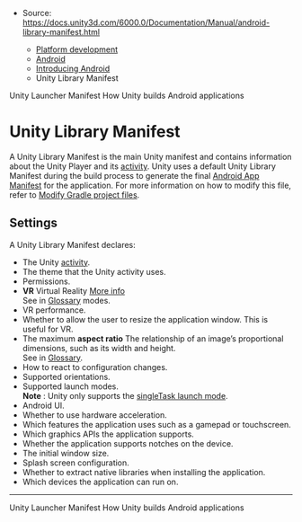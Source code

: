 * Source: https://docs.unity3d.com/6000.0/Documentation/Manual/android-library-manifest.html

  * [Platform development ](https://docs.unity3d.com/6000.0/Documentation/Manual/PlatformSpecific.html)
  * [Android](https://docs.unity3d.com/6000.0/Documentation/Manual/android.html)
  * [Introducing Android](https://docs.unity3d.com/6000.0/Documentation/Manual/android-introducing.html)
  * Unity Library Manifest


[](https://docs.unity3d.com/6000.0/Documentation/Manual/android-launcher-manifest.html)
Unity Launcher Manifest
[](https://docs.unity3d.com/6000.0/Documentation/Manual/how-unity-builds-android-applications.html)
How Unity builds Android applications
# Unity Library Manifest
A Unity Library Manifest is the main Unity manifest and contains information about the Unity Player and its [activity](https://developer.android.com/guide/components/activities/intro-activities). Unity uses a default Unity Library Manifest during the build process to generate the final [Android App Manifest](https://docs.unity3d.com/6000.0/Documentation/Manual/android-manifest.html) for the application. For more information on how to modify this file, refer to [Modify Gradle project files](https://docs.unity3d.com/6000.0/Documentation/Manual/android-modify-gradle-project-files.html).
## Settings
A Unity Library Manifest declares:
  * The Unity [activity](https://developer.android.com/guide/components/activities/intro-activities).
  * The theme that the Unity activity uses.
  * Permissions.
  * **VR** Virtual Reality [More info](https://docs.unity3d.com/6000.0/Documentation/Manual/VROverview.html)  
See in [Glossary](https://docs.unity3d.com/6000.0/Documentation/Manual/Glossary.html#VR) modes.
  * VR performance.
  * Whether to allow the user to resize the application window. This is useful for VR.
  * The maximum **aspect ratio** The relationship of an image’s proportional dimensions, such as its width and height.  
See in [Glossary](https://docs.unity3d.com/6000.0/Documentation/Manual/Glossary.html#AspectRatio).
  * How to react to configuration changes.
  * Supported orientations.
  * Supported launch modes.   
**Note** : Unity only supports the [singleTask launch mode](https://developer.android.com/guide/topics/manifest/activity-element.html#lmode).
  * Android UI.
  * Whether to use hardware acceleration.
  * Which features the application uses such as a gamepad or touchscreen.
  * Which graphics APIs the application supports.
  * Whether the application supports notches on the device.
  * The initial window size.
  * Splash screen configuration.
  * Whether to extract native libraries when installing the application.
  * Which devices the application can run on.


* * *
[](https://docs.unity3d.com/6000.0/Documentation/Manual/android-launcher-manifest.html)
Unity Launcher Manifest
[](https://docs.unity3d.com/6000.0/Documentation/Manual/how-unity-builds-android-applications.html)
How Unity builds Android applications
